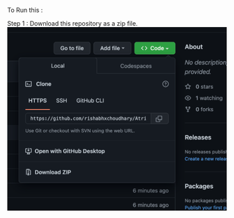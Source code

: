 To Run this : 

Step 1 : Download this repository as a zip file.
![1.png](https://github.com/rishabhxchoudhary/Atri-Assignment/blob/main/Readme/1.png?raw=true)
